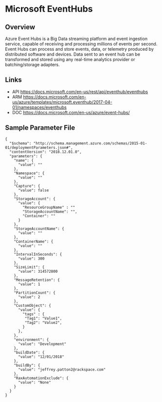 # Microsoft EventHubs

## Overview
Azure Event Hubs is a Big Data streaming platform and event ingestion service, capable of receiving and processing millions of events per second. Event Hubs can process and store events, data, or telemetry produced by distributed software and devices. Data sent to an event hub can be transformed and stored using any real-time analytics provider or batching/storage adapters.

## Links
- API https://docs.microsoft.com/en-us/rest/api/eventhub/eventhubs
- ARM https://docs.microsoft.com/en-us/azure/templates/microsoft.eventhub/2017-04-01/namespaces/eventhubs
- DOC https://docs.microsoft.com/en-us/azure/event-hubs/

## Sample Parameter File
```
{
  "$schema": "http://schema.management.azure.com/schemas/2015-01-01/deploymentParameters.json#",
  "contentVersion": "2018.12.01.0",
  "parameters": {
    "name": {
      "value": ""
    },
    "Namespace": {
      "value": ""
    },
    "Capture": {
      "value": false
    },
    "StorageAccount": {
      "value": {
        "ResourceGroupName" : ""
        "StorageAccountName": "",
        "Container": ""
      }
    },
    "StorageAccountName": {
      "value": ""
    },
    "ContainerName": {
      "value": ""
    },
    "IntervalInSeconds": {
      "value": 300
    },
    "SizeLimit": {
      "value": 314572800
    },
    "MessageRetention": {
      "value": 1
    },
    "PartitionCount": {
      "value": 2
    },
    "CustomObject": {
      "value": {
        "tags" : {
         "Tag1": "Value1",
         "Tag2": "Value2",
        }
      },
    },
    "environment": {
      "value": "Development"
    },
    "buildDate": {
      "value": "12/01/2018"
    },
    "buildBy": {
      "value": "jeffrey.patton2@rackspace.com"
    },
    "RaxAutomationExclude": {
      "value": "None"
    }
  }
}
```